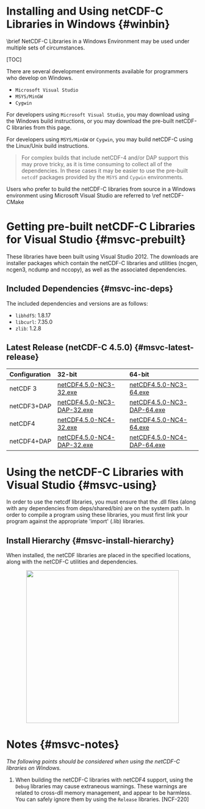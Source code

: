 Installing and Using netCDF-C Libraries in Windows {#winbin}
==================================================

\brief NetCDF-C Libraries in a Windows Environment may be used under multiple sets of circumstances.

[TOC]

There are several development environments available for programmers who develop on Windows.

* `Microsoft Visual Studio `
* `MSYS/MinGW`
* `Cygwin`

For developers using `Microsoft Visual Studio`, you may download using the Windows build instructions, or you may download the pre-built netCDF-C libraries from this page.

For developers using `MSYS/MinGW` or `Cygwin`, you may build netCDF-C using the Linux/Unix build instructions.

> For complex builds that include netCDF-4 and/or DAP support this may prove tricky, as it is time consuming to collect all of the dependencies.  In these cases it may be easier to use the pre-built `netcdf` packages provided by the `MSYS` and `Cygwin` environments.

Users who prefer to build the netCDF-C libraries from source in a Windows environment using Microsoft Visual Studio are referred to \ref netCDF-CMake

# Getting pre-built netCDF-C Libraries for Visual Studio {#msvc-prebuilt}

These libraries have been built using Visual Studio 2012.  The downloads are installer packages which contain the netCDF-C libraries and utilities (ncgen, ncgen3, ncdump and nccopy), as well as the associated dependencies.


## Included Dependencies {#msvc-inc-deps}

The included dependencies and versions are as follows:

* `libhdf5`: 1.8.17
* `libcurl`: 7.35.0
* `zlib`:    1.2.8

## Latest Release (netCDF-C 4.5.0) {#msvc-latest-release}

Configuration		| 32-bit 						| 64-bit |
:-------------------|:--------							|:-------|
netCDF 3		| [netCDF4.5.0-NC3-32.exe][r1]		| [netCDF4.5.0-NC3-64.exe][r6]
netCDF3+DAP		| [netCDF4.5.0-NC3-DAP-32.exe][r2]	| [netCDF4.5.0-NC3-DAP-64.exe][r6]
netCDF4			| [netCDF4.5.0-NC4-32.exe][r3]		| [netCDF4.5.0-NC4-64.exe][r7]
netCDF4+DAP		| [netCDF4.5.0-NC4-DAP-32.exe][r4]	| [netCDF4.5.0-NC4-DAP-64.exe][r8]

# Using the netCDF-C Libraries with Visual Studio {#msvc-using}

In order to use the netcdf libraries, you must ensure that the .dll files (along with any dependencies from deps/shared/bin) are on the system path. In order to compile a program using these libraries, you must first link your program against the appropriate 'import' (.lib) libraries.

## Install Hierarchy {#msvc-install-hierarchy}

When installed, the netCDF libraries are placed in the specified locations, along with the netCDF-C utilities and dependencies.

<center>
<IMG SRC="InstallTreeWindows.png" width="400"/>
</center>

# Notes {#msvc-notes}

*The following points should be considered when using the netCDF-C libraries on Windows.*

1. When building the netCDF-C libraries with netCDF4 support, using the `Debug` libraries may cause extraneous warnings. These warnings are related to cross-dll memory management, and appear to be harmless. You can safely ignore them by using the `Release` libraries. [NCF-220]


[r1]: http://www.unidata.ucar.edu/downloads/netcdf/ftp/netCDF4.5.0-NC3-32.exe
[r2]: http://www.unidata.ucar.edu/downloads/netcdf/ftp/netCDF4.5.0-NC3-DAP-32.exe
[r3]: http://www.unidata.ucar.edu/downloads/netcdf/ftp/netCDF4.5.0-NC4-32.exe
[r4]: http://www.unidata.ucar.edu/downloads/netcdf/ftp/netCDF4.5.0-NC4-DAP-32.exe
[r6]: http://www.unidata.ucar.edu/downloads/netcdf/ftp/netCDF4.5.0-NC3-64.exe
[r6]: http://www.unidata.ucar.edu/downloads/netcdf/ftp/netCDF4.5.0-NC3-DAP-64.exe
[r7]: http://www.unidata.ucar.edu/downloads/netcdf/ftp/netCDF4.5.0-NC4-64.exe
[r8]: http://www.unidata.ucar.edu/downloads/netcdf/ftp/netCDF4.5.0-NC4-DAP-64.exe
